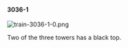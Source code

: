 #### 3036-1
![train-3036-1-0.png](https://github.com/lil-lab/nlvr/raw/master/nlvr/train/images/72/train-3036-1-0.png "train-3036-1-0.png")

Two of the three towers has a black top.
